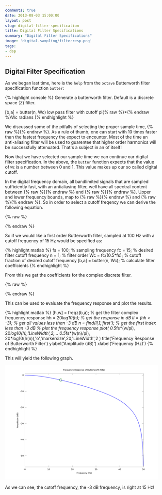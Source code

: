 ```yaml
---
comments: true
date: 2013-08-03 15:00:00
layout: post
slug: digital-filter-specification 
title: Digital Filter Specifications 
summary: "Digital Filter Specifications"
image: 'digital-sampling/filterresp.png'
tags:
- dsp
---
```


## Digital Filter Specification
As we began last time, here is the `help` from
the `octave` Butterworth filter specification function `butter`:

{% highlight console %}
 Generate a butterworth filter.
 Default is a discrete space (Z) filter.
 
 [b,a] = butter(n, Wc)
    low pass filter with cutoff pi{% raw %}*{% endraw %}Wc radians
{% endhighlight %}

We discussed some of the pitfalls of selecting the proper sample
time, {% raw %}<script type="math/tex">T_{s}</script>{% endraw %}.  As a
rule of thumb, one can start with 10 times faster than the fastest
frequency the expect to encounter.  Most of the time an anti-aliasing
filter will be used to guarentee that higher order harmonics will be 
successfully attenuated.  That's a subject in an of itself!

Now that we have selected our sample time we can continue our digital
filter specification.  In the above, the `butter` function expects that
the value of `Wc` is a number between 0 and 1.  This value makes up our
so called digital cutoff.

In the digital frequency domain, all bandlimited signals
that are sampled sufficiently fast, with an antialiasing filter,
well have all spectral
content between {% raw %}<script type="math/tex">-\pi</script>{% endraw %} and {% raw %}<script type="math/tex">\pi</script>{% endraw %}.  Upper and
lower frequency bounds, map
to {% raw %}<script type="math/tex">-\frac{1}{2}fs</script>{% endraw %} and  {% raw %}<script type="math/tex">\frac{1}{2}fs</script>{% endraw %}.  So in order to select a cutoff freqency we can derive the following equation.

{% raw %}
<script type="math/tex; mode=display">
W_{c} = \frac{2 f_{c}}{f_{s}}
</script>
{% endraw %}

So if we would like a first order Butterworth filter, sampled at 100 Hz
with a cutoff frequency of 15 Hz would be specified as:

{% highlight matlab %}
 fs = 100;              % sampling frequency
 fc = 15;               % desired filter cutoff frequency
 n = 1;                 % filter order
 Wc = fc/(0.5*fs);      % cutoff fraction of desired cutoff frequency
 [b,a] = butter(n, Wc); % calculate filter coefficients
{% endhighlight %}

From this we get the coefficients for the complex discrete
filter.

{% raw %}
<script type="math/tex; mode=display">
H(z) = \frac{0.33754z^{-1} + 0.33754}{z^{-1} - 0.32492}
</script>
{% endraw %}

This can be used to evaluate the frequency response and plot
the results.

{% highlight matlab %}
[h,w] = freqz(b,a);     % get the filter complex frequency response
hh = 20*log10(h);       % get the response in dB
II = (hh < -3);         % get all values less than -3 dB
n = find(II,1,'first'); % get the first index less than -3 dB
% plot the frequency response
plot( 0.5*fs*(w/pi), 20*log10(h),'LineWidth',2,...
      0.5*fs*(w(n)/pi), 20*log10(h(n)),'o','markersize',20,'LineWidth',2 )
title('Frequency Response of Butterworth Filter')
ylabel('Amplitude (dB)')
xlabel('Frequency (Hz)')
{% endhighlight %}

This will yield the following graph.

![Filter Frequency Response](/img/posts/digital-sampling/filterresp.png)

As we can see, the cutoff frequency, the -3 dB frequency, is right at
15 Hz!

